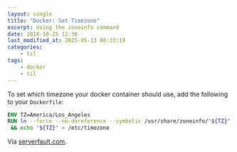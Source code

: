 ```yaml
---
layout: single
title: "Docker: Set Timezone"
excerpt: Using the zoneinfo command
date: 2018-10-25 12:38
last_modified_at: 2025-05-13 00:33:19
categories:
    - til
tags:
    - docker
    - til
---
```


To set which timezone your docker container should use,
add the following to your `Dockerfile`:

```dockerfile
ENV TZ=America/Los_Angeles
RUN ln --force --no-dereference --symbolic /usr/share/zoneinfo/"${TZ}" /etc/localtime \
 && echo "${TZ}" > /etc/timezone
```

Via [serverfault.com](https://serverfault.com/a/683651).
